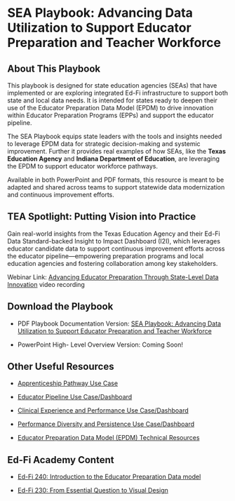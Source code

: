 ---
---

# SEA Playbook: Advancing Data Utilization to Support Educator Preparation and Teacher Workforce

## About This Playbook

This playbook is designed for state education agencies (SEAs) that have implemented or are exploring integrated Ed-Fi infrastructure to support both state and local data needs. It is intended for states ready to deepen their use of the Educator Preparation Data Model (EPDM) to drive innovation within Educator Preparation Programs (EPPs) and support the educator pipeline.

The SEA Playbook equips state leaders with the tools and insights needed to leverage EPDM data for strategic decision-making and systemic improvement. Further it provides real examples of how SEAs, like the **Texas Education Agency** and **Indiana Department of Education**, are leveraging the EPDM to support educator workforce pathways.

Available in both PowerPoint and PDF formats, this resource is meant to be adapted and shared across teams to support statewide data modernization and continuous improvement efforts.

## TEA Spotlight: Putting Vision into Practice

Gain real-world insights from the Texas Education Agency and their Ed-Fi Data Standard-backed Insight to Impact Dashboard (I2I), which leverages educator candidate data to support continuous improvement efforts across the educator pipeline—empowering preparation programs and local education agencies and fostering collaboration among key stakeholders.

Webinar Link: [Advancing Educator Preparation Through State-Level Data Innovation](https://msdf.wistia.com/medias/1sjueke4d0) video recording

## Download the Playbook

* PDF Playbook Documentation Version: [SEA Playbook: Advancing Data Utilization to Support Educator Preparation and Teacher Workforce](https://edfidocs.blob.core.windows.net/$web/assets/getting-started/epp/use-cases/sea-playbook-data-utilization/Ed-Fi%20Alliance_%20State%20Education%20Agency%20Playbook%20for%20Empowering%20Educator%20Preparation%20Programs_v1%202024.pdf)

* PowerPoint High- Level Overview Version: Coming Soon!

## Other Useful Resources

* [Apprenticeship Pathway Use Case](/getting-started/educator-pipeline/use-cases/apprenticeship)

* [Educator Pipeline Use Case/Dashboard](/getting-started/educator-pipeline/use-cases/educator-workforce)

* [Clinical Experience and Performance Use Case/Dashboard](/getting-started/educator-pipeline/use-cases/clinical-experience)

* [Performance Diversity and Persistence Use Case/Dashboard](/getting-started/educator-pipeline/use-cases/program-diversity)

* [Educator Preparation Data Model (EPDM) Technical Resources](https://edfi.atlassian.net/wiki/spaces/EPP/pages/23171694/EPDM+Technical+Resources)

## Ed-Fi Academy Content

* [Ed-Fi 240: Introduction to the Educator Preparation Data model](https://academy.ed-fi.org/learn/learning-plans/6/educator-preparation-programs-pathway)

* [Ed-Fi 230: From Essential Question to Visual Design](https://academy.ed-fi.org/learn/learning-plans/6/educator-preparation-programs-pathway)
